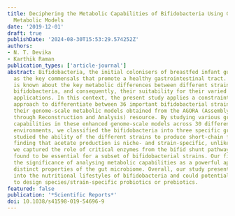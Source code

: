 ```yaml
---
title: Deciphering the Metabolic Capabilities of Bifidobacteria Using Genome-Scale
  Metabolic Models
date: '2019-12-01'
draft: true
publishDate: '2024-08-30T15:53:29.574252Z'
authors:
- N. T. Devika
- Karthik Raman
publication_types: ['article-journal']
abstract: Bifidobacteria, the initial colonisers of breastfed infant guts, are considered
  as the key commensals that promote a healthy gastrointestinal tract. However, little
  is known about the key metabolic differences between different strains of these
  bifidobacteria, and consequently, their suitability for their varied commercial
  applications. In this context, the present study applies a constraint-based modelling
  approach to differentiate between 36 important bifidobacterial strains, enhancing
  their genome-scale metabolic models obtained from the AGORA (Assembly of Gut Organisms
  through Reconstruction and Analysis) resource. By studying various growth and metabolic
  capabilities in these enhanced genome-scale models across 30 different nutrient
  environments, we classified the bifidobacteria into three specific groups. We also
  studied the ability of the different strains to produce short-chain fatty acids,
  finding that acetate production is niche- and strain-specific, unlike lactate. Further,
  we captured the role of critical enzymes from the bifid shunt pathway, which was
  found to be essential for a subset of bifidobacterial strains. Our findings underline
  the significance of analysing metabolic capabilities as a powerful approach to explore
  distinct properties of the gut microbiome. Overall, our study presents several insights
  into the nutritional lifestyles of bifidobacteria and could potentially be leveraged
  to design species/strain-specific probiotics or prebiotics.
featured: false
publication: '*Scientific Reports*'
doi: 10.1038/s41598-019-54696-9
---
```


